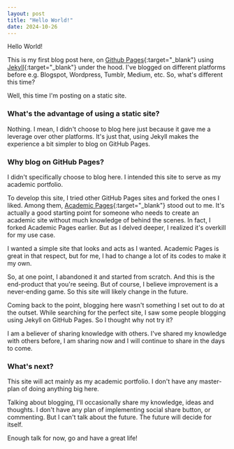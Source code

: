 ```yaml
---
layout: post
title: "Hello World!"
date: 2024-10-26
---
```


Hello World!

This is my first blog post here, on [Github Pages](https://pages.github.com/){:target="_blank"} using [Jekyll](https://jekyllrb.com/){:target="_blank"} under the hood. I've blogged on different platforms before e.g. Blogspot, Wordpress, Tumblr, Medium, etc. So, what's different this time? 

Well, this time I'm posting on a static site. 

### What's the advantage of using a static site?

Nothing. I mean, I didn't choose to blog here just because it gave me a leverage over other platforms. It's just that, using Jekyll makes the experience a bit simpler to blog on GitHub Pages.

### Why blog on GitHub Pages?

I didn't specifically choose to blog here. I intended this site to serve as my academic portfolio. 

To develop this site, I tried other GitHub Pages sites and forked the ones I liked. Among them, [Academic Pages](https://academicpages.github.io/){:target="_blank"} stood out to me. It's actually a good starting point for someone who needs to create an academic site without much knowledge of behind the scenes. In fact, I forked Academic Pages earlier. But as I delved deeper, I realized it's overkill for my use case. 

I wanted a simple site that looks and acts as I wanted. Academic Pages is great in that respect, but for me, I had to change a lot of its codes to make it my own. 

So, at one point, I abandoned it and started from scratch. And this is the end-product that you're seeing. But of course, I believe improvement is a never-ending game. So this site will likely change in the future.

Coming back to the point, blogging here wasn't something I set out to do at the outset. While searching for the perfect site, I saw some people blogging using Jekyll on GitHub Pages. So I thought why not try it? 

I am a believer of sharing knowledge with others. I've shared my knowledge with others before, I am sharing now and I will continue to share in the days to come.

### What's next?

This site will act mainly as my academic portfolio. I don't have any master-plan of doing anything big here. 

Talking about blogging, I'll occasionally share my knowledge, ideas and thoughts. I don't have any plan of implementing social share button, or commenting. But I can't talk about the future. The future will decide for itself.

Enough talk for now, go and have a great life!
